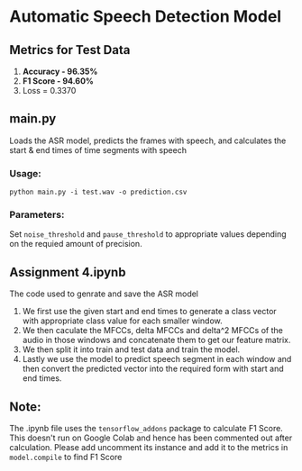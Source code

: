 # Automatic Speech Detection Model

## Metrics for Test Data

1. **Accuracy - 96.35%**
2. **F1 Score - 94.60%**
3. Loss = 0.3370

## main.py

Loads the ASR model, predicts the frames with speech, and calculates the start & end times of time segments with speech

### Usage:

```
python main.py -i test.wav -o prediction.csv
```

### Parameters:

Set `noise_threshold` and `pause_threshold` to appropriate values depending on the requied amount of precision.

## Assignment 4.ipynb

The code used to genrate and save the ASR model

1.  We first use the given start and end times to generate a class vector with appropriate class value for each smaller window.
2.  We then caculate the MFCCs, delta MFCCs and delta^2 MFCCs of the audio in those windows and concatenate them to get our feature matrix.
3.  We then split it into train and test data and train the model.
4.  Lastly we use the model to predict speech segment in each window and then convert the predicted vector into the required form with start and end times.

## Note:

The .ipynb file uses the `tensorflow_addons` package to calculate F1 Score. This doesn't run on Google Colab and hence has been commented out after calculation. Please add uncomment its instance and add it to the metrics in `model.compile` to find F1 Score
